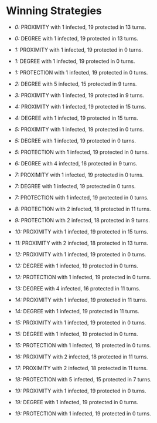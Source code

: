 # Winning Strategies

* _0:_ PROXIMITY with 1 infected, 19 protected in 13 turns.


* _0:_ DEGREE with 1 infected, 19 protected in 13 turns.


* _1:_ PROXIMITY with 1 infected, 19 protected in 0 turns.


* _1:_ DEGREE with 1 infected, 19 protected in 0 turns.


* _1:_ PROTECTION with 1 infected, 19 protected in 0 turns.


* _2:_ DEGREE with 5 infected, 15 protected in 9 turns.


* _3:_ PROXIMITY with 1 infected, 19 protected in 9 turns.


* _4:_ PROXIMITY with 1 infected, 19 protected in 15 turns.


* _4:_ DEGREE with 1 infected, 19 protected in 15 turns.


* _5:_ PROXIMITY with 1 infected, 19 protected in 0 turns.


* _5:_ DEGREE with 1 infected, 19 protected in 0 turns.


* _5:_ PROTECTION with 1 infected, 19 protected in 0 turns.


* _6:_ DEGREE with 4 infected, 16 protected in 9 turns.


* _7:_ PROXIMITY with 1 infected, 19 protected in 0 turns.


* _7:_ DEGREE with 1 infected, 19 protected in 0 turns.


* _7:_ PROTECTION with 1 infected, 19 protected in 0 turns.


* _8:_ PROTECTION with 2 infected, 18 protected in 11 turns.


* _9:_ PROTECTION with 2 infected, 18 protected in 9 turns.


* _10:_ PROXIMITY with 1 infected, 19 protected in 15 turns.


* _11:_ PROXIMITY with 2 infected, 18 protected in 13 turns.


* _12:_ PROXIMITY with 1 infected, 19 protected in 0 turns.


* _12:_ DEGREE with 1 infected, 19 protected in 0 turns.


* _12:_ PROTECTION with 1 infected, 19 protected in 0 turns.


* _13:_ DEGREE with 4 infected, 16 protected in 11 turns.


* _14:_ PROXIMITY with 1 infected, 19 protected in 11 turns.


* _14:_ DEGREE with 1 infected, 19 protected in 11 turns.


* _15:_ PROXIMITY with 1 infected, 19 protected in 0 turns.


* _15:_ DEGREE with 1 infected, 19 protected in 0 turns.


* _15:_ PROTECTION with 1 infected, 19 protected in 0 turns.


* _16:_ PROXIMITY with 2 infected, 18 protected in 11 turns.


* _17:_ PROXIMITY with 2 infected, 18 protected in 11 turns.


* _18:_ PROTECTION with 5 infected, 15 protected in 7 turns.


* _19:_ PROXIMITY with 1 infected, 19 protected in 0 turns.


* _19:_ DEGREE with 1 infected, 19 protected in 0 turns.


* _19:_ PROTECTION with 1 infected, 19 protected in 0 turns.


